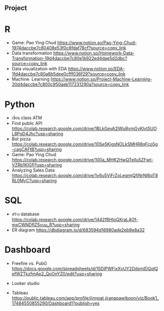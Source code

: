 ## Project

# R 
- Game: Pao Ying Chud
  https://www.notion.so/Pao-Ying-Chud-1974daccbe7c80408e53f0c8fdaf78cf?source=copy_link
- Data transformation
  https://www.notion.so/Homework-Data-Transformation-19d4daccbe7c80e1b922ed4dae5d2dbc?source=copy_link
- Data visualization with EDA
  https://www.notion.so/EDA-1fd4daccbe7c80a8b5dee0cfff036f29?source=copy_link
- Machine  Learning
  https://www.notion.so/Project-Machine-Learning-20d4daccbe7c800c950aeb117231290a?source=copy_link

# Python
- เขียน class ATM  
- Find public API
  https://colab.research.google.com/drive/1BLkGevA2lWuRvmGyKlvt5UOL8PgD4Jhc?usp=sharing
- Bot pizza
  https://colab.research.google.com/drive/10Se5KigsNOLkSMHR8qFco5g-cagCAFtB?usp=sharing
- Game: Pao Ying Chud
  https://colab.research.google.com/drive/100a_MHK2HwQTellu5ZFwt-VZRb1KIGfj?usp=sharing
- Analyzing Sales Data
  https://colab.research.google.com/drive/1v6u5VjFrZoLegmjQfjNrNl6qT8RL0MyC?usp=sharing

# SQL
- สร้าง database
  https://colab.research.google.com/drive/1442fBHloQXraL4Of-mxCWNDfIZSvuu_R?usp=sharing
- ER diagram
  https://dbdiagram.io/d/683594d16980ade2eb9e8a32

# Dashboard
- Freefire vs. PubG
  https://docs.google.com/spreadsheets/d/1SDIPWFixXvUY2DdsmlDQqlQefWZTkzfmAp2_QoOnYZ0/edit?usp=sharing
- Looker studio
  
- Tableau
  https://public.tableau.com/app/profile/jinnpat.jiranapawiboon/viz/Book1_17484550855290/Dashboard1?publish=yes

  

